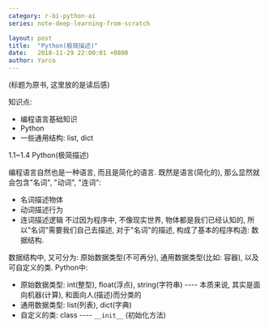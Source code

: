 ```yaml
---
category: r-bi-python-ai
series: note-deep-learning-from-scratch

layout: post 
title:  "Python(极简描述)"
date:   2018-11-29 22:00:01 +0800
author: Yarco
---
```


(标题为原书, 这里放的是读后感)

知识点:
* 编程语言基础知识
* Python
* 一些通用结构: list, dict

1.1~1.4 Python(极简描述)

编程语言自然也是一种语言, 而且是简化的语言. 既然是语言(简化的), 那么显然就会包含"名词", "动词", "连词":
* 名词描述物体
* 动词描述行为
* 连词描述逻辑
不过因为程序中, 不像现实世界, 物体都是我们已经认知的, 所以"名词"需要我们自己去描述, 对于"名词"的描述, 构成了基本的程序构造: 数据结构.

数据结构中, 又可分为: 原始数据类型(不可再分), 通用数据类型(比如: 容器), 以及可自定义的类. Python中:
* 原始数据类型: int(整型), float(浮点), string(字符串) ---- 本质来说, 其实是面向机器(计算), 和面向人(描述)而分类的
* 通用数据类型: list(列表), dict(字典)
* 自定义的类: class ---- `__init__` (初始化方法)